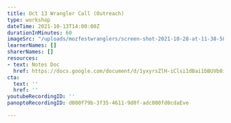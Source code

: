 ```yaml
---
title: Oct 13 Wrangler Call (Outreach)
type: workshop
dateTime: 2021-10-13T14:00:00Z
durationInMinutes: 60
imageSrc: "/uploads/mozfestwranglers/screen-shot-2021-10-28-at-11-38-58-pm.png"
learnerNames: []
sharerNames: []
resources:
- text: Notes Doc
  href: https://docs.google.com/document/d/1yxyrsZlH-iClsi1dBai1bBUVb0iH4fzyIWxIotDMc58/edit#
cta:
  text: ''
  href: ''
youtubeRecordingID: ''
panoptoRecordingID: d000f79b-3f35-4611-9d0f-adc000fd0cdaEve

---
```


